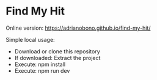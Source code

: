 # Find My Hit

Online version: https://adrianobono.github.io/find-my-hit/

Simple local usage:

- Download or clone this repository
- If downloaded: Extract the project
- Execute:  npm install
- Execute:  npm run dev